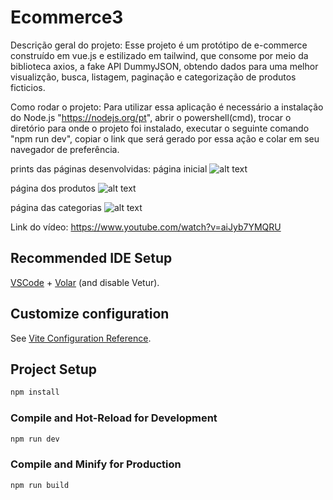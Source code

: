 # Ecommerce3
Descrição geral do projeto:
Esse projeto é um protótipo de e-commerce construído em vue.js e estilizado em tailwind, que consome por meio da biblioteca axios, a fake API DummyJSON, obtendo dados para uma melhor visualizção, busca, listagem, paginação e categorização de produtos ficticios.

Como rodar o projeto:
Para utilizar essa aplicação é necessário a instalação do Node.js "https://nodejs.org/pt", abrir o powershell(cmd), trocar o diretório para onde o projeto foi instalado, executar o seguinte
comando "npm run dev", copiar o link que será gerado por essa ação e colar em seu navegador de preferência.

prints das páginas desenvolvidas:
página inicial
![alt text](image.png)

página dos produtos
![alt text](image-1.png)

página das categorias
![alt text](image-2.png)

Link do vídeo: https://www.youtube.com/watch?v=aiJyb7YMQRU

## Recommended IDE Setup

[VSCode](https://code.visualstudio.com/) + [Volar](https://marketplace.visualstudio.com/items?itemName=Vue.volar) (and disable Vetur).

## Customize configuration

See [Vite Configuration Reference](https://vite.dev/config/).

## Project Setup

```sh
npm install
```

### Compile and Hot-Reload for Development

```sh
npm run dev
```

### Compile and Minify for Production

```sh
npm run build
```
